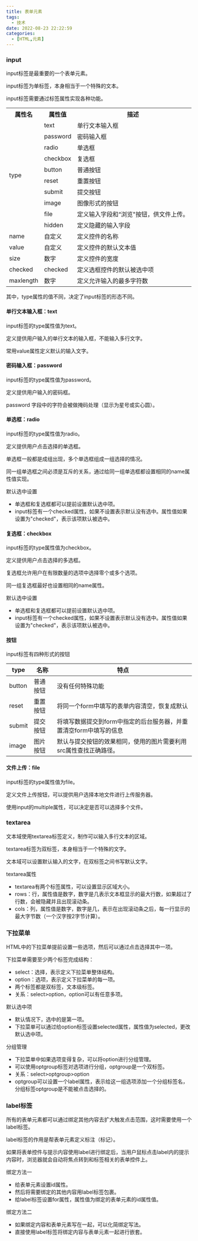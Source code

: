```yaml
---
title: 表单元素
tags:
  - 技术
date: 2022-08-23 22:22:59
categories:
  - [HTML,元素]
---
```


### input

input标签是最重要的一个表单元素。

input标签为单标签，本身相当于一个特殊的文本。

input标签需要通过标签属性实现各种功能。

<table>
    <tr>
        <th>属性名</th>
        <th>属性值</th>
        <th>描述</th>  
    </tr>
    <tr>
        <td rowspan="10">type</td>
        <td>text</td>
        <td>单行文本输入框</td>
    </tr>
    <tr>
        <td>password</td>
        <td>密码输入框</td>
    </tr>
    <tr>
        <td>radio</td>
        <td>单选框</td>
    </tr>
    <tr>
        <td>checkbox</td>
        <td>复选框</td>
    </tr>
    <tr>
        <td>button</td>
        <td>普通按钮</td>
    </tr>
    <tr>
        <td>reset</td>
        <td>重置按钮</td>
    </tr>
    <tr>
        <td>submit</td>
        <td>提交按钮</td>
    </tr>
    <tr>
        <td>image</td>
        <td>图像形式的按钮</td>
    </tr>
    <tr>
        <td>file</td>
        <td>定义输入字段和“浏览"按钮，供文件上传。</td>
    </tr>
    <tr>
        <td>hidden</td>
        <td>定义隐藏的输入字段</td>
    </tr>
    <tr>
        <td>name</td>
        <td>自定义</td>
        <td>定义控件的名称</td>
    </tr>
    <tr>
        <td>value</td>
        <td>自定义</td>
        <td>定义控件的默认文本值</td>
    </tr>
    <tr>
        <td>size</td>
        <td>数字</td>
        <td>定义控件的宽度</td>
    </tr>
    <tr>
        <td>checked</td>
        <td>checked</td>
        <td>定义选框控件的默认被选中项</td>
    </tr>
    <tr>
        <td>maxlength</td>
        <td>数字</td>
        <td>定义允许输入的最多字符数</td>
    </tr>
</table>

其中，type属性的值不同，决定了input标签的形态不同。

#### 单行文本输入框：text

input标签的type属性值为text。

定义提供用户输入的单行文本的输入框，不能输入多行文字。

常用value属性定义默认的输入文字。

#### 密码输入框：password

input标签的type属性值为password。

定义提供用户输入的密码框。

password 字段中的字符会被做掩码处理（显示为星号或实心圆）。

#### 单选框：radio

input标签的type属性值为radio。

定义提供用户点击选择的单选框。

单选框一般都是成组出现，多个单选框组成一组选择的情况。

同一组单选框之间必须是互斥的关系，通过给同一组单选框都设置相同的name属性值实现。

默认选中设置

- 单选框和复选框都可以提前设置默认选中项。
- input标签有一个checked属性，如果不设置表示默认没有选中。属性值如果设置为"checked"，表示该项默认被选中。

#### 复选框：checkbox

input标签的type属性值为checkbox。

定义提供用户点击选择的多选框。

复选框允许用户在有限数量的选项中选择零个或多个选项。

同一组复选框最好也设置相同的name属性。

默认选中设置

- 单选框和复选框都可以提前设置默认选中项。
- input标签有一个checked属性，如果不设置表示默认没有选中。属性值如果设置为"checked"，表示该项默认被选中。

#### 按钮

input标签有四种形式的按钮

| type   | 名称     | 特点                                                         |
| ------ | -------- | ------------------------------------------------------------ |
| button | 普通按钮 | 没有任何特殊功能                                             |
| reset  | 重置按钮 | 将同一个form中填写的表单内容清空，恢复成默认                 |
| submit | 提交按钮 | 将填写数据提交到form中指定的后台服务器，并重置清空form中填写的信息 |
| image  | 图片按钮 | 默认与提交按钮的效果相同，使用的图片需要利用src属性查找正确路径。 |

#### 文件上传：file

input标签的type属性值为file。

定义文件上传按钮，可以提供用户选择本地文件进行上传服务器。

使用input的multiple属性，可以决定是否可以选择多个文件。

### textarea

文本域使用textarea标签定义，制作可以输入多行文本的区域。

textarea标签为双标签，本身相当于一个特殊的文字。

文本域可以设置默认输入的文字，在双标签之间书写默认文字。

textarea属性

- textarea有两个标签属性，可以设置显示区域大小。
- rows：行，属性值是数字，数字是几表示文本框显示的最大行数，如果超过了行数，会被隐藏并且出现滚动条。
- cols：列，属性值是数字，数字是几，表示在出现滚动条之后，每一行显示的最大字节数（一个汉字按2字节计算）。

### 下拉菜单

HTML中的下拉菜单提前设置一些选项，然后可以通过点击选择其中一项。

下拉菜单需要至少两个标签完成结构：

- select：选择，表示定义下拉菜单整体结构。
- option：选项，表示定义下拉菜单的每一项。
- 两个标签都是双标签，文本级标签。
- 关系：select>option，option可以有任意多项。

默认选中项

- 默认情况下，选中的是第一项。
- 下拉菜单可以通过给option标签设置selected属性，属性值为selected，更改默认选中项。

分组管理

- 下拉菜单中如果选项变得复杂，可以将option进行分组管理。
- 可以使用optgroup标签对选项进行分组，optgroup是一个双标签。
- 关系：select>optgroup>option
- optgroup可以设置一个label属性，表示给这一组选项添加一个分组标签名，分组标签optgroup是不能被点击选择的。

### label标签

所有的表单元素都可以通过绑定其他内容去扩大触发点击范围，这时需要使用一个label标签。

label标签的作用是帮表单元素定义标注（标记）。

如果将表单控件与提示内容使用label进行绑定后，当用户鼠标点击label内的提示内容时，浏览器就会自动将焦点转到和标签相关的表单控件上。

绑定方法一

- 给表单元素设置id属性。
- 然后将需要绑定的其他内容用label标签包裹。
- 给label标签设置for属性，属性值为绑定的表单元素的id属性值。

绑定方法二

- 如果绑定内容和表单元素写在一起，可以化简绑定写法。
- 直接使用label标签将绑定内容与表单元素一起进行嵌套。
